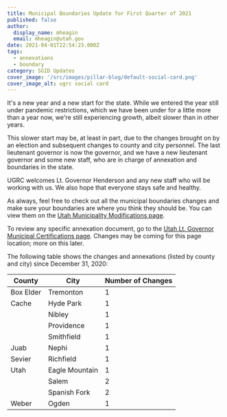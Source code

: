 ```yaml
---
title: Municipal Boundaries Update for First Quarter of 2021
published: false
author:
  display_name: mheagin
  email: mheagin@utah.gov
date: 2021-04-01T22:54:23.000Z
tags:
  - annexations
  - boundary
category: SGID Updates
cover_image: '/src/images/pillar-blog/default-social-card.png'
cover_image_alt: ugrc social card
---
```


It's a new year and a new start for the state. While we entered the year still under pandemic restrictions, which we have been under for a little more than a year now, we're still experiencing growth, albeit slower than in other years.

This slower start may be, at least in part, due to the changes brought on by an election and subsequent changes to county and city personnel. The last lieutenant governor is now the governor, and we have a new lieutenant governor and some new staff, who are in charge of annexation and boundaries in the state.

UGRC welcomes Lt. Governor Henderson and any new staff who will be working with us. We also hope that everyone stays safe and healthy.

As always, feel free to check out all the municipal boundaries changes and make sure your boundaries are where you think they should be. You can view them on the [Utah Municipality Modifications page](https://www.arcgis.com/home/webmap/viewer.html?webmap=c5ab7e0fcd514f1a9db6b8dad55bba63).

To review any specific annexation document, go to the [Utah Lt. Governor Municipal Certifications page](https://municert.utah.gov/). Changes may be coming for this page location; more on this later.

The following table shows the changes and annexations (listed by county and city) since December 31, 2020:

| County    | City           | Number of Changes |
| --------- | -------------- | ----------------- |
| Box Elder | Tremonton      | 1                 |
| Cache     | Hyde Park      | 1                 |
|           | Nibley         | 1                 |
|           | Providence     | 1                 |
|           | Smithfield     | 1                 |
| Juab      | Nephi          | 1                 |
| Sevier    | Richfield      | 1                 |
| Utah      | Eagle Mountain | 1                 |
|           | Salem          | 2                 |
|           | Spanish Fork   | 2                 |
| Weber     | Ogden          | 1                 |
